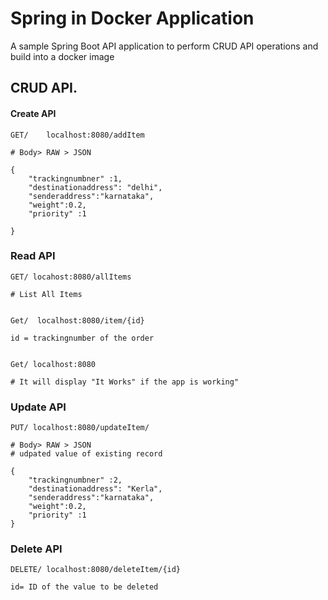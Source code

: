 

# Spring in Docker Application

A sample Spring Boot API application to perform CRUD API operations and build into a docker image 






## CRUD API. 

#### Create API

```
GET/    localhost:8080/addItem

# Body> RAW > JSON

{
    "trackingnumbner" :1,
    "destinationaddress": "delhi",
    "senderaddress":"karnataka",
    "weight":0.2,
    "priority" :1

}

```

### Read API

```
GET/ locahost:8080/allItems

# List All Items

```

```

Get/  localhost:8080/item/{id}

id = trackingnumber of the order

```

```

Get/ localhost:8080

# It will display "It Works" if the app is working"

```

### Update API

```
PUT/ localhost:8080/updateItem/

# Body> RAW > JSON
# udpated value of existing record

{
    "trackingnumbner" :2,
    "destinationaddress": "Kerla",
    "senderaddress":"karnataka",
    "weight":0.2,
    "priority" :1
}
```

### Delete API

```
DELETE/ localhost:8080/deleteItem/{id}

id= ID of the value to be deleted
```













